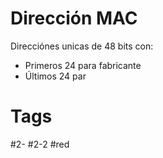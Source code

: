# Dirección MAC
Direcciónes unicas de 48 bits con:
- Primeros 24 para fabricante
- Últimos 24 par 
# Tags
#2- 
#2-2 
#red 